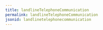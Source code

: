 ```yaml
---
title: landlineTelephoneCommunication
permalink: landlineTelephoneCommunication
jsonid: landlinetelephonecommunication
---
```

